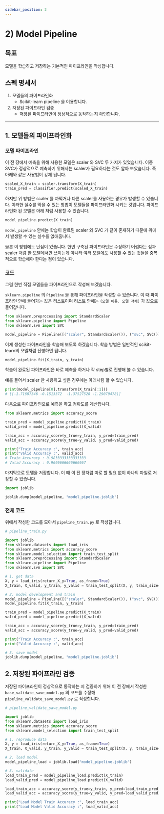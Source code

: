 ```yaml
---
sidebar_position: 2
---
```


# 2) Model Pipeline

## 목표

모델을 학습하고 저장하는 기본적인 파이프라인을 작성합니다.

## 스펙 명세서

1. 모델들의 파이프라인화
    - Scikit-learn pipeline 을 이용합니다.
2. 저장된 파이프라인 검증
    - 저장된 파이프라인이 정상적으로 동작하는지 확인합니다.

---

## 1.  모델들의 파이프라인화

### 모델 파이프라인

이 전 장에서 예측을 위해 사용한 모델은 scaler 와 SVC 두 가지가 있었습니다. 이중 SVC가 정상적으로 예측하기 위해서는 scaler가 필요하다는 것도 알아 보았습니다. 즉 아래와 같은 사용법이 강제 됩니다.

```python
scaled_X_train = scaler.transform(X_train)
train_pred = classifier.predict(scaled_X_train)
```

하지만 위 방법은 scaler 를 까먹거나 다른 scaler를 사용하는 경우가 발생할 수 있습니다. 이러한 실수를 막을 수 있는 방법이 모델들을 파이프라인화 시키는 것입니다. 파이프라인화 된 모델은 아래 처럼 사용할 수 있습니다.

```python
model_pipeline.predict(X_train)
```

`model_pipeline` 안에는 학습이 완료된 scaler 와 SVC 가 같이 존재하기 때문에 위에서 발생할 수 있는 실수를 없애줍니다.

물론 이 방법에도 단점이 있습니다. 한번 구축된 파이프라인은 수정하기 어렵다는 점과 scaler 처럼 한 모델에서만 쓰이는게 아니라 여러 모델에도 사용할 수 있는 것들을 중복적으로 학습해야 한다는 점이 있습니다.

### 코드

그럼 한번 직접 모델들을 파이프라인으로 작성해 보겠습니다.

`sklearn.pipeline` 의 `Pipeline` 을 통해 파이프라인을 작성할 수 있습니다. 이 때 파이프라인 안에 들어가는 값은 리스트이며 리스트 안에는 `(모델 이름, 모델 객체)` 가 값으로 들어갑니다.

```python
from sklearn.preprocessing import StandardScaler
from sklearn.pipeline import Pipeline
from sklearn.svm import SVC

model_pipeline = Pipeline([("scaler", StandardScaler()), ("svc", SVC())])
```

이제 생성한 파이프라인을 학습해 보도록 하겠습니다. 학습 방법은 일반적인 scikit-learn의 모델처럼 진행하면 됩니다.

```python
model_pipeline.fit(X_train, y_train)
```

학습이 완료된 파이프라인은 바로 예측을 하거나 각 step별로 진행해 볼 수 있습니다.

예를 들어서 scaler 만 사용하고 싶은 경우에는 아래처럼 할 수 있습니다.

```python
print(model_pipeline[0].transform(X_train[:1]))
# [[-1.71687346 -0.1513372  -1.37527528 -1.29070478]]
```

다음으로 파이프라인으로 예측을 하고 정확도를 계산합니다.

```python
from sklearn.metrics import accuracy_score

train_pred = model_pipeline.predict(X_train)
valid_pred = model_pipeline.predict(X_valid)

train_acc = accuracy_score(y_true=y_train, y_pred=train_pred)
valid_acc = accuracy_score(y_true=y_valid, y_pred=valid_pred)

print("Train Accuracy :", train_acc)
print("Valid Accuracy :", valid_acc)
# Train Accuracy : 0.9833333333333333
# Valid Accuracy : 0.9666666666666667
```

마지막으로 모델을 저장합니다. 이 때 이 전 장처럼 따로 할 필요 없이 하나의 파일로 저장할 수 있습니다.

```python
import joblib

joblib.dump(model_pipeline, "model_pipeline.joblib")
```

### 전체 코드

위에서 작성한 코드를 모아서 `pipeline_train.py` 로 작성합니다.

```python
# pipeline_train.py

import joblib
from sklearn.datasets import load_iris
from sklearn.metrics import accuracy_score
from sklearn.model_selection import train_test_split
from sklearn.preprocessing import StandardScaler
from sklearn.pipeline import Pipeline
from sklearn.svm import SVC

# 1. get data
X, y = load_iris(return_X_y=True, as_frame=True)
X_train, X_valid, y_train, y_valid = train_test_split(X, y, train_size=0.8, random_state=2022)

# 2. model development and train
model_pipeline = Pipeline([("scaler", StandardScaler()), ("svc", SVC())])
model_pipeline.fit(X_train, y_train)

train_pred = model_pipeline.predict(X_train)
valid_pred = model_pipeline.predict(X_valid)

train_acc = accuracy_score(y_true=y_train, y_pred=train_pred)
valid_acc = accuracy_score(y_true=y_valid, y_pred=valid_pred)

print("Train Accuracy :", train_acc)
print("Valid Accuracy :", valid_acc)

# 3. save model
joblib.dump(model_pipeline, "model_pipeline.joblib")
```

## 2. 저장된 파이프라인 검증

저장된 파이프라인이 정상적으로 동작하는 지 검증하기 위해 이 전 장에서 작성한 `base_validate_save_model.py` 의 코드를 수정해 `pipeline_validate_save_model.py` 로 작성합니다.

```python
# pipeline_validate_save_model.py

import joblib
from sklearn.datasets import load_iris
from sklearn.metrics import accuracy_score
from sklearn.model_selection import train_test_split

# 1. reproduce data
X, y = load_iris(return_X_y=True, as_frame=True)
X_train, X_valid, y_train, y_valid = train_test_split(X, y, train_size=0.8, random_state=2022)

# 2. load model
model_pipeline_load = joblib.load("model_pipeline.joblib")

# 3. validate
load_train_pred = model_pipeline_load.predict(X_train)
load_valid_pred = model_pipeline_load.predict(X_valid)

load_train_acc = accuracy_score(y_true=y_train, y_pred=load_train_pred)
load_valid_acc = accuracy_score(y_true=y_valid, y_pred=load_valid_pred)

print("Load Model Train Accuracy :", load_train_acc)
print("Load Model Valid Accuracy :", load_valid_acc)
```

